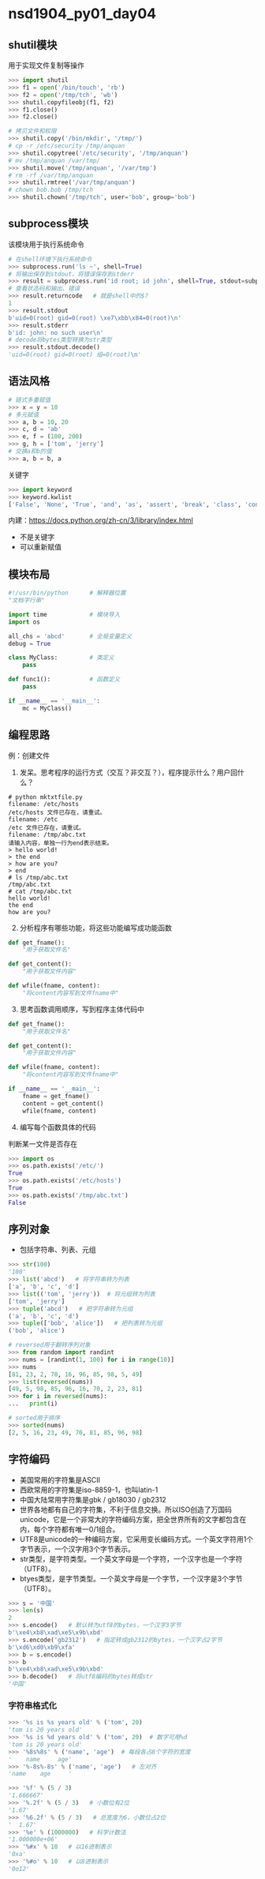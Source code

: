 # nsd1904_py01_day04

## shutil模块

用于实现文件复制等操作

```python
>>> import shutil
>>> f1 = open('/bin/touch', 'rb')
>>> f2 = open('/tmp/tch', 'wb')
>>> shutil.copyfileobj(f1, f2)
>>> f1.close()
>>> f2.close()

# 拷贝文件和权限
>>> shutil.copy('/bin/mkdir', '/tmp/')
# cp -r /etc/security /tmp/anquan
>>> shutil.copytree('/etc/security', '/tmp/anquan')
# mv /tmp/anquan /var/tmp/
>>> shutil.move('/tmp/anquan', '/var/tmp')
# rm -rf /var/tmp/anquan
>>> shutil.rmtree('/var/tmp/anquan')
# chown bob.bob /tmp/tch
>>> shutil.chown('/tmp/tch', user='bob', group='bob')
```

## subprocess模块

该模块用于执行系统命令

```python
# 在shell环境下执行系统命令
>>> subprocess.run('ls ~', shell=True)
# 将输出保存到stdout，将错误保存到stderr
>>> result = subprocess.run('id root; id john', shell=True, stdout=subprocess.PIPE, stderr=subprocess.PIPE)
# 查看状态码和输出、错误
>>> result.returncode   # 就是shell中的$?
1
>>> result.stdout
b'uid=0(root) gid=0(root) \xe7\xbb\x84=0(root)\n'
>>> result.stderr
b'id: john: no such user\n'
# decode将bytes类型转换为str类型
>>> result.stdout.decode()
'uid=0(root) gid=0(root) 组=0(root)\n'

```

## 语法风格

```python
# 链式多重赋值
>>> x = y = 10
# 多元赋值
>>> a, b = 10, 20
>>> c, d = 'ab'
>>> e, f = (100, 200)
>>> g, h = ['tom', 'jerry']
# 交换a和b的值
>>> a, b = b, a
```

关键字

```python
>>> import keyword
>>> keyword.kwlist
['False', 'None', 'True', 'and', 'as', 'assert', 'break', 'class', 'continue', 'def', 'del', 'elif', 'else', 'except', 'finally', 'for', 'from', 'global', 'if', 'import', 'in', 'is', 'lambda', 'nonlocal', 'not', 'or', 'pass', 'raise', 'return', 'try', 'while', 'with', 'yield']
```

内建：https://docs.python.org/zh-cn/3/library/index.html

- 不是关键字
- 可以重新赋值

## 模块布局

```python
#!/usr/bin/python      # 解释器位置
"文档字行串"

import time            # 模块导入
import os

all_chs = 'abcd'       # 全局变量定义
debug = True

class MyClass:         # 类定义
    pass

def func1():           # 函数定义
    pass

if __name__ == '__main__':
    mc = MyClass()

```

## 编程思路

例：创建文件

1. 发呆。思考程序的运行方式（交互？非交互？），程序提示什么？用户回什么？

```shell
# python mktxtfile.py
filename: /etc/hosts
/etc/hosts 文件已存在，请重试。
filename: /etc
/etc 文件已存在，请重试。
filename: /tmp/abc.txt
请输入内容，单独一行为end表示结束。
> hello world!
> the end
> how are you?
> end
# ls /tmp/abc.txt
/tmp/abc.txt
# cat /tmp/abc.txt
hello world!
the end
how are you?
```

2. 分析程序有哪些功能，将这些功能编写成功能函数

```python
def get_fname():
    "用于获取文件名"

def get_content():
    "用于获取文件内容"

def wfile(fname, content):
    "将content内容写到文件fname中"
```

3. 思考函数调用顺序，写到程序主体代码中

```python
def get_fname():
    "用于获取文件名"

def get_content():
    "用于获取文件内容"

def wfile(fname, content):
    "将content内容写到文件fname中"

if __name__ == '__main__':
    fname = get_fname()
    content = get_content()
    wfile(fname, content)
```

4. 编写每个函数具体的代码

判断某一文件是否存在

```python
>>> import os
>>> os.path.exists('/etc/')
True
>>> os.path.exists('/etc/hosts')
True
>>> os.path.exists('/tmp/abc.txt')
False
```

## 序列对象

- 包括字符串、列表、元组

```python
>>> str(100)
'100'
>>> list('abcd')   # 将字符串转为列表
['a', 'b', 'c', 'd']
>>> list(('tom', 'jerry'))  # 将元组转为列表
['tom', 'jerry']
>>> tuple('abcd')   # 把字符串转为元组
('a', 'b', 'c', 'd')
>>> tuple(['bob', 'alice'])   # 把列表转为元组
('bob', 'alice')

# reversed用于翻转序列对象
>>> from random import randint
>>> nums = [randint(1, 100) for i in range(10)]
>>> nums
[81, 23, 2, 70, 16, 96, 85, 98, 5, 49]
>>> list(reversed(nums))
[49, 5, 98, 85, 96, 16, 70, 2, 23, 81]
>>> for i in reversed(nums):
...   print(i)

# sorted用于排序
>>> sorted(nums)
[2, 5, 16, 23, 49, 70, 81, 85, 96, 98]
```

## 字符编码

- 美国常用的字符集是ASCII
- 西欧常用的字符集是iso-8859-1，也叫latin-1
- 中国大陆常用字符集是gbk / gb18030 / gb2312
- 世界各地都有自己的字符集，不利于信息交换。所以ISO创造了万国码unicode，它是一个非常大的字符编码方案，把全世界所有的文字都包含在内，每个字符都有唯一0/1组合。
- UTF8是unicode的一种编码方案，它采用变长编码方式。一个英文字符用1个字节表示，一个汉字用3个字节表示。
- str类型，是字符类型。一个英文字母是一个字符，一个汉字也是一个字符（UTF8）。
- btyes类型，是字节类型。一个英文字母是一个字节，一个汉字是3个字节（UTF8）。

```python
>>> s = '中国'
>>> len(s)
2
>>> s.encode()   # 默认转为utf8的bytes，一个汉字3字节
b'\xe4\xb8\xad\xe5\x9b\xbd'
>>> s.encode('gb2312')   # 指定转成gb2312的bytes，一个汉字占2字节
b'\xd6\xd0\xb9\xfa'
>>> b = s.encode()
>>> b
b'\xe4\xb8\xad\xe5\x9b\xbd'
>>> b.decode()   # 将utf8编码的bytes转成str
'中国'
```

### 字符串格式化

```python
>>> '%s is %s years old' % ('tom', 20)
'tom is 20 years old'
>>> '%s is %d years old' % ('tom', 20)  # 数字可用%d
'tom is 20 years old'
>>> '%8s%8s' % ('name', 'age')  # 每段各占8个字符的宽度
'    name     age'
>>> '%-8s%-8s' % ('name', 'age')   # 左对齐
'name    age     '

>>> '%f' % (5 / 3)
'1.666667'
>>> '%.2f' % (5 / 3)   # 小数位有2位
'1.67'
>>> '%6.2f' % (5 / 3)   # 总宽度为6，小数位占2位
'  1.67'
>>> '%e' % (1000000)   # 科学计数法
'1.000000e+06'
>>> '%#x' % 10   # 以16进制表示
'0xa'
>>> '%#o' % 10   # 以8进制表示
'0o12'

```











